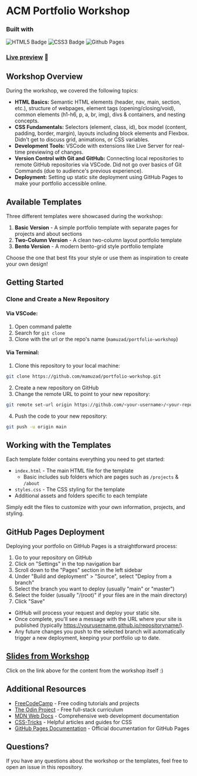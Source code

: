 # ACM Portfolio Workshop

### Built with
![HTML5 Badge](https://img.shields.io/badge/HTML5-E34F26?logo=html5&logoColor=fff&style=for-the-badge)
![CSS3 Badge](https://img.shields.io/badge/CSS3-1572B6?logo=css3&logoColor=fff&style=for-the-badge)
![Github Pages](https://img.shields.io/badge/github%20pages-121013?style=for-the-badge&logo=github&logoColor=white)


### [Live preview](https://mamuzad.github.io/portfolio-workshop/) 🔗
## Workshop Overview

During the workshop, we covered the following topics:

- **HTML Basics:** Semantic HTML elements (header, nav, main, section, etc.), structure of webpages, element tags (opening/closing/void), common elements (h1-h6, p, a, br, img), divs & containers, and nesting concepts.
- **CSS Fundamentals:** Selectors (element, class, id), box model (content, padding, border, margin), layouts including block elements and Flexbox. Didn't get to discuss grid, animations, or CSS variables.
- **Development Tools:** VSCode with extensions like Live Server for real-time previewing of changes.
- **Version Control with Git and GitHub:** Connecting local repositories to remote GitHub repositories via VSCode. Did not go over basics of Git Commands (due to audience's previous experience).
- **Deployment:** Setting up static site deployment using GitHub Pages to make your portfolio accessible online.

## Available Templates
Three different templates were showcased during the workshop:

1. **Basic Version** - A simple portfolio template with separate pages for projects and about sections
2. **Two-Column Version** - A clean two-column layout portfolio template
3. **Bento Version** - A modern bento-grid style portfolio template

Choose the one that best fits your style or use them as inspiration to create your own design!

## Getting Started

### Clone and Create a New Repository

#### Via VSCode:
1. Open command palette
2. Search for `git clone`
3. Clone with the url or the repo's name (`mamuzad/portfolio-workshop`)

#### Via Terminal:
1. Clone this repository to your local machine:

```bash
git clone https://github.com/mamuzad/portfolio-workshop.git
```
2. Create a new repository on GitHub
3. Change the remote URL to point to your new repository:
```bash
git remote set-url origin https://github.com/<your-username>/<your-repo>.git
```
4. Push the code to your new repository:
```bash
git push -u origin main
```

## Working with the Templates
Each template folder contains everything you need to get started:

- `index.html` - The main HTML file for the template
  - Basic includes sub folders which are pages such as `/projects` & `/about`
- `styles.css` - The CSS styling for the template
- Additional assets and folders specific to each template

Simply edit the files to customize with your own information, projects, and styling.

## GitHub Pages Deployment
Deploying your portfolio on GitHub Pages is a straightforward process:

1. Go to your repository on GitHub
2. Click on "Settings" in the top navigation bar
3. Scroll down to the "Pages" section in the left sidebar
4. Under "Build and deployment" > "Source", select "Deploy from a branch"
5. Select the branch you want to deploy (usually "main" or "master")
6. Select the folder (usually "/(root)" if your files are in the main directory)
7. Click "Save"

- GitHub will process your request and deploy your static site. 
- Once complete, you'll see a message with the URL where your site is published (typically https://yourusername.github.io/repositoryname/).
- Any future changes you push to the selected branch will automatically trigger a new deployment, keeping your portfolio up to date.

## [Slides from Workshop](https://docs.google.com/presentation/d/1ywRE4bL6pDGbXeCN9mEZJCVNRUao2lCn3lC6rSUe8T8/edit?usp=sharing)
Click on the link above for the content from the workshop itself :)

## Additional Resources
- [FreeCodeCamp](https://www.freecodecamp.org/) - Free coding tutorials and projects
- [The Odin Project](https://www.theodinproject.com/) - Free full-stack curriculum
- [MDN Web Docs](https://developer.mozilla.org/) - Comprehensive web development documentation
- [CSS-Tricks](https://css-tricks.com/) - Helpful articles and guides for CSS
- [GitHub Pages Documentation](https://docs.github.com/en/pages) - Official documentation for GitHub Pages

## Questions?
If you have any questions about the workshop or the templates, feel free to open an issue in this repository.